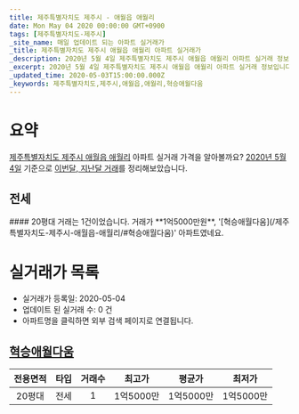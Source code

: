 ```yaml
---
title: 제주특별자치도 제주시 - 애월읍 애월리
date: Mon May 04 2020 00:00:00 GMT+0900
tags: [제주특별자치도-제주시]
_site_name: 매일 업데이트 되는 아파트 실거래가
_title: 제주특별자치도 제주시 애월읍 애월리 아파트 실거래가
_description: 2020년 5월 4일 제주특별자치도 제주시 애월읍 애월리 아파트 실거래 정보입니다. 1건 아파트 정보가 있습니다.
_excerpt: 2020년 5월 4일 제주특별자치도 제주시 애월읍 애월리 아파트 실거래 정보입니다. 1건 아파트 정보가 있습니다.
_updated_time: 2020-05-03T15:00:00.000Z
_keywords: 제주특별자치도,제주시,애월읍,애월리,혁승애월다움
---
```





# 요약
<ins>제주특별자치도 제주시 애월읍 애월리</ins> 아파트 실거래 가격을 알아볼까요? <ins>2020년 5월 4일</ins> 기준으로 <ins>이번달, 지난달 거래</ins>를 정리해보았습니다.

## 전세
<div class="container">
<div class="twelve columns" markdown="1">
#### 20평대
거래는 1건이었습니다. 거래가 **1억5000만원**, '[혁승애월다움](/제주특별자치도-제주시-애월읍-애월리/#혁승애월다움)' 아파트였네요.
</div>
</div>



# 실거래가 목록
- 실거래가 등록일: 2020-05-04
- 업데이트 된 실거래 수: 0 건
- 아파트명을 클릭하면 외부 검색 페이지로 연결됩니다.

## [혁승애월다움](#혁승애월다움)

|전용면적|타입|거래수|최고가|평균가|최저가|
|:---:|:---:|:---:|:---:|:---:|:---:|
|20평대|<span class="deal-type-2">전세</span>|1|1억5000만|1억5000만|1억5000만|

<br/>



